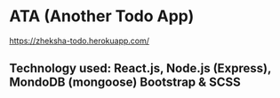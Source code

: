 # ATA (Another Todo App)

https://zheksha-todo.herokuapp.com/

## Technology used: React.js, Node.js (Express), MondoDB (mongoose) Bootstrap & SCSS
